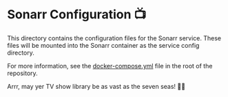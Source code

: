 # Sonarr Configuration 📺

This directory contains the configuration files for the Sonarr service. These files will be mounted into the Sonarr container as the service config directory.

For more information, see the [docker-compose.yml](../../docker-compose.yml) file in the root of the repository.

Arrr, may yer TV show library be as vast as the seven seas! 🏴‍☠️
